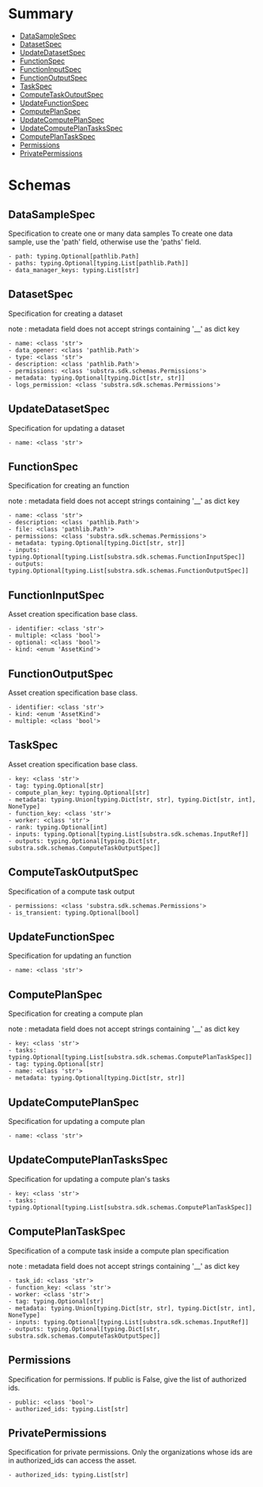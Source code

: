 # Summary

- [DataSampleSpec](#DataSampleSpec)
- [DatasetSpec](#DatasetSpec)
- [UpdateDatasetSpec](#UpdateDatasetSpec)
- [FunctionSpec](#FunctionSpec)
- [FunctionInputSpec](#FunctionInputSpec)
- [FunctionOutputSpec](#FunctionOutputSpec)
- [TaskSpec](#TaskSpec)
- [ComputeTaskOutputSpec](#ComputeTaskOutputSpec)
- [UpdateFunctionSpec](#UpdateFunctionSpec)
- [ComputePlanSpec](#ComputePlanSpec)
- [UpdateComputePlanSpec](#UpdateComputePlanSpec)
- [UpdateComputePlanTasksSpec](#UpdateComputePlanTasksSpec)
- [ComputePlanTaskSpec](#ComputePlanTaskSpec)
- [Permissions](#Permissions)
- [PrivatePermissions](#PrivatePermissions)


# Schemas

## DataSampleSpec
Specification to create one or many data samples
To create one data sample, use the 'path' field, otherwise use
the 'paths' field.
```text
- path: typing.Optional[pathlib.Path]
- paths: typing.Optional[typing.List[pathlib.Path]]
- data_manager_keys: typing.List[str]
```

## DatasetSpec
Specification for creating a dataset

note : metadata field does not accept strings containing '__' as dict key
```text
- name: <class 'str'>
- data_opener: <class 'pathlib.Path'>
- type: <class 'str'>
- description: <class 'pathlib.Path'>
- permissions: <class 'substra.sdk.schemas.Permissions'>
- metadata: typing.Optional[typing.Dict[str, str]]
- logs_permission: <class 'substra.sdk.schemas.Permissions'>
```

## UpdateDatasetSpec
Specification for updating a dataset
```text
- name: <class 'str'>
```

## FunctionSpec
Specification for creating an function

note : metadata field does not accept strings containing '__' as dict key
```text
- name: <class 'str'>
- description: <class 'pathlib.Path'>
- file: <class 'pathlib.Path'>
- permissions: <class 'substra.sdk.schemas.Permissions'>
- metadata: typing.Optional[typing.Dict[str, str]]
- inputs: typing.Optional[typing.List[substra.sdk.schemas.FunctionInputSpec]]
- outputs: typing.Optional[typing.List[substra.sdk.schemas.FunctionOutputSpec]]
```

## FunctionInputSpec
Asset creation specification base class.
```text
- identifier: <class 'str'>
- multiple: <class 'bool'>
- optional: <class 'bool'>
- kind: <enum 'AssetKind'>
```

## FunctionOutputSpec
Asset creation specification base class.
```text
- identifier: <class 'str'>
- kind: <enum 'AssetKind'>
- multiple: <class 'bool'>
```

## TaskSpec
Asset creation specification base class.
```text
- key: <class 'str'>
- tag: typing.Optional[str]
- compute_plan_key: typing.Optional[str]
- metadata: typing.Union[typing.Dict[str, str], typing.Dict[str, int], NoneType]
- function_key: <class 'str'>
- worker: <class 'str'>
- rank: typing.Optional[int]
- inputs: typing.Optional[typing.List[substra.sdk.schemas.InputRef]]
- outputs: typing.Optional[typing.Dict[str, substra.sdk.schemas.ComputeTaskOutputSpec]]
```

## ComputeTaskOutputSpec
Specification of a compute task output
```text
- permissions: <class 'substra.sdk.schemas.Permissions'>
- is_transient: typing.Optional[bool]
```

## UpdateFunctionSpec
Specification for updating an function
```text
- name: <class 'str'>
```

## ComputePlanSpec
Specification for creating a compute plan

note : metadata field does not accept strings containing '__' as dict key
```text
- key: <class 'str'>
- tasks: typing.Optional[typing.List[substra.sdk.schemas.ComputePlanTaskSpec]]
- tag: typing.Optional[str]
- name: <class 'str'>
- metadata: typing.Optional[typing.Dict[str, str]]
```

## UpdateComputePlanSpec
Specification for updating a compute plan
```text
- name: <class 'str'>
```

## UpdateComputePlanTasksSpec
Specification for updating a compute plan's tasks
```text
- key: <class 'str'>
- tasks: typing.Optional[typing.List[substra.sdk.schemas.ComputePlanTaskSpec]]
```

## ComputePlanTaskSpec
Specification of a compute task inside a compute plan specification

note : metadata field does not accept strings containing '__' as dict key
```text
- task_id: <class 'str'>
- function_key: <class 'str'>
- worker: <class 'str'>
- tag: typing.Optional[str]
- metadata: typing.Union[typing.Dict[str, str], typing.Dict[str, int], NoneType]
- inputs: typing.Optional[typing.List[substra.sdk.schemas.InputRef]]
- outputs: typing.Optional[typing.Dict[str, substra.sdk.schemas.ComputeTaskOutputSpec]]
```

## Permissions
Specification for permissions. If public is False,
give the list of authorized ids.
```text
- public: <class 'bool'>
- authorized_ids: typing.List[str]
```

## PrivatePermissions
Specification for private permissions. Only the organizations whose
ids are in authorized_ids can access the asset.
```text
- authorized_ids: typing.List[str]
```

